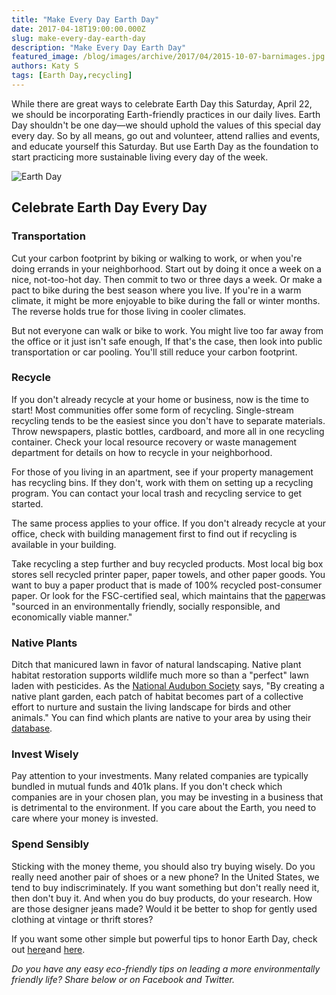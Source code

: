 ```yaml
---
title: "Make Every Day Earth Day"
date: 2017-04-18T19:00:00.000Z
slug: make-every-day-earth-day
description: "Make Every Day Earth Day"
featured_image: /blog/images/archive/2017/04/2015-10-07-barnimages.jpg
authors: Katy S
tags: [Earth Day,recycling]
---
```


While there are great ways to celebrate Earth Day this Saturday, April 22, we should be incorporating Earth-friendly practices in our daily lives. Earth Day shouldn't be one day—we should uphold the values of this special day every day. So by all means, go out and volunteer, attend rallies and events, and educate yourself this Saturday. But use Earth Day as the foundation to start practicing more sustainable living every day of the week.

![Earth Day](/blog/images/2015-10-07-barnimages.jpg "trees on Earth Day")

## Celebrate Earth Day Every Day

  
### Transportation

Cut your carbon footprint by biking or walking to work, or when you're doing errands in your neighborhood. Start out by doing it once a week on a nice, not-too-hot day. Then commit to two or three days a week. Or make a pact to bike during the best season where you live. If you're in a warm climate, it might be more enjoyable to bike during the fall or winter months. The reverse holds true for those living in cooler climates. 

  
But not everyone can walk or bike to work. You might live too far away from the office or it just isn't safe enough, If that's the case, then look into public transportation or car pooling. You'll still reduce your carbon footprint.

### Recycle

If you don't already recycle at your home or business, now is the time to start! Most communities offer some form of recycling. Single-stream recycling tends to be the easiest since you don't have to separate materials. Throw newspapers, plastic bottles, cardboard, and more all in one recycling container. Check your local resource recovery or waste management department for details on how to recycle in your neighborhood.

For those of you living in an apartment, see if your property management has recycling bins. If they don't, work with them on setting up a recycling program. You can contact your local trash and recycling service to get started.

The same process applies to your office. If you don't already recycle at your office, check with building management first to find out if recycling is available in your building.

Take recycling a step further and buy recycled products. Most local big box stores sell recycled printer paper, paper towels, and other paper goods. You want to buy a paper product that is made of 100% recycled post-consumer paper. Or look for the FSC-certified seal, which maintains that the [paper](https://www.treehugger.com/what-is-fsc-certified-paper-4864160)was "sourced in an environmentally friendly, socially responsible, and economically viable manner."

### Native Plants

Ditch that manicured lawn in favor of natural landscaping. Native plant habitat restoration supports wildlife much more so than a "perfect" lawn laden with pesticides. As the [National Audubon Society](https://www.audubon.org/content/why-native-plants-matter) says, "By creating a native plant garden, each patch of habitat becomes part of a collective effort to nurture and sustain the living landscape for birds and other animals." You can find which plants are native to your area by using their [database](https://www.audubon.org/native-plants).

### Invest Wisely

Pay attention to your investments. Many related companies are typically bundled in mutual funds and 401k plans. If you don't check which companies are in your chosen plan, you may be investing in a business that is detrimental to the environment. If you care about the Earth, you need to care where your money is invested.

### Spend Sensibly

Sticking with the money theme, you should also try buying wisely. Do you really need another pair of shoes or a new phone? In the United States, we tend to buy indiscriminately. If you want something but don't really need it, then don't buy it. And when you do buy products, do your research. How are those designer jeans made? Would it be better to shop for gently used clothing at vintage or thrift stores?

If you want some other simple but powerful tips to honor Earth Day, check out [here](https://blog.compandsave.com/2013/02/work-at-home-go-green.html)and [here](https://www.earthday.org/take-action-now/).

_Do you have any easy eco-friendly tips on leading a more environmentally friendly life? Share below or on Facebook and Twitter._